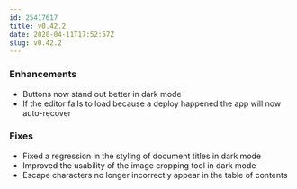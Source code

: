 ```yaml
---
id: 25417617
title: v0.42.2
date: 2020-04-11T17:52:57Z
slug: v0.42.2
---
```

    
### Enhancements

- Buttons now stand out better in dark mode
- If the editor fails to load because a deploy happened the app will now auto-recover

### Fixes

- Fixed a regression in the styling of document titles in dark mode
- Improved the usability of the image cropping tool in dark mode
- Escape characters no longer incorrectly appear in the table of contents

      